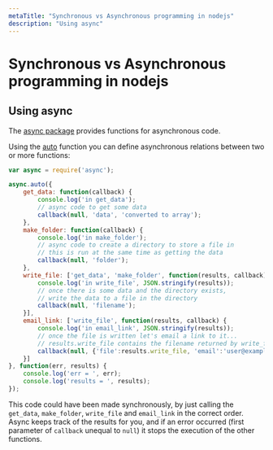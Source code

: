 ```yaml
---
metaTitle: "Synchronous vs Asynchronous programming in nodejs"
description: "Using async"
---
```


# Synchronous vs Asynchronous programming in nodejs




## Using async


The [async package](https://www.npmjs.com/package/async) provides functions for asynchronous code.

Using the [auto](http://caolan.github.io/async/docs.html#auto) function you can define asynchronous relations between two or more functions:

```js
var async = require('async');

async.auto({
    get_data: function(callback) {
        console.log('in get_data');
        // async code to get some data
        callback(null, 'data', 'converted to array');
    },
    make_folder: function(callback) {
        console.log('in make_folder');
        // async code to create a directory to store a file in
        // this is run at the same time as getting the data
        callback(null, 'folder');
    },
    write_file: ['get_data', 'make_folder', function(results, callback) {
        console.log('in write_file', JSON.stringify(results));
        // once there is some data and the directory exists,
        // write the data to a file in the directory
        callback(null, 'filename');
    }],
    email_link: ['write_file', function(results, callback) {
        console.log('in email_link', JSON.stringify(results));
        // once the file is written let's email a link to it...
        // results.write_file contains the filename returned by write_file.
        callback(null, {'file':results.write_file, 'email':'user@example.com'});
    }]
}, function(err, results) {
    console.log('err = ', err);
    console.log('results = ', results);
});

```

This code could have been made synchronously, by just calling the `get_data`, `make_folder`, `write_file` and `email_link` in the correct order. Async keeps track of the results for you, and if an error occurred (first parameter of `callback` unequal to `null`) it stops the execution of the other functions.

